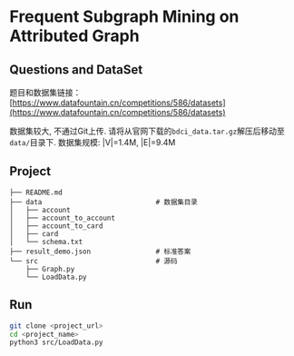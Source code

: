 <!--
 * @Author: starrysky9959 starrysky9651@outlook.com
 * @Date: 2022-11-18 00:51:11
 * @LastEditors: starrysky9959 starrysky9651@outlook.com
 * @LastEditTime: 2022-11-20 15:26:48
 * @Description:  
-->
# Frequent Subgraph Mining on Attributed Graph

## Questions and DataSet
题目和数据集链接：[https://www.datafountain.cn/competitions/586/datasets](https://www.datafountain.cn/competitions/586/datasets)

数据集较大, 不通过Git上传. 请将从官网下载的`bdci_data.tar.gz`解压后移动至`data/`目录下.
数据集规模: |V|=1.4M, |E|=9.4M

## Project
```
├── README.md
├── data                            # 数据集目录
│   ├── account
│   ├── account_to_account
│   ├── account_to_card
│   ├── card
│   └── schema.txt
├── result_demo.json                # 标准答案
└── src                             # 源码
    ├── Graph.py
    └── LoadData.py
```

## Run

```bash
git clone <project_url>
cd <project_name>
python3 src/LoadData.py
```